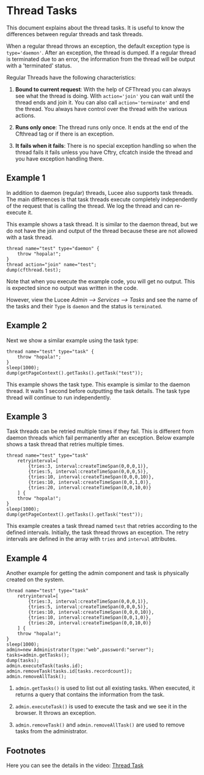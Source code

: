 <!--
{
  "title": "Thread Tasks",
  "id": "thread_task",
  "related": [
    "tag-thread",
	"thread-usage"
  ],
  "categories": [
    "thread"
  ],
  "description": "How to use Thread Tasks",
  "keywords": [
    "Thread Tasks",
    "Daemon Threads",
    "Task Threads",
    "Retry",
    "Lucee"
  ]
}
-->

# Thread Tasks

This document explains about the thread tasks. It is useful to know the differences between regular threads and task threads.

When a regular thread throws an exception, the default exception type is `type='daemon'`. After an exception, the thread is dumped. If a regular thread is terminated due to an error, the information from the thread will be output with a 'terminated' status.

Regular Threads have the following characteristics:

1. **Bound to current request**: With the help of CFThread you can always see what the thread is doing. With `action='join'` you can wait until the thread ends and join it. You can also call `action='terminate'` and end the thread. You always have control over the thread with the various actions.

2. **Runs only once**: The thread runs only once. It ends at the end of the Cfthread tag or if there is an exception.

3. **It fails when it fails**: There is no special exception handling so when the thread fails it fails unless you have Cftry, cfcatch inside the thread and you have exception handling there.

## Example 1

In addition to daemon (regular) threads, Lucee also supports task threads. The main differences is that task threads execute completely independently of the request that is calling the thread. We log the thread and can re-execute it.

This example shows a task thread. It is similar to the daemon thread, but we do not have the join and output of the thread because these are not allowed with a task thread.

```luceescript
thread name="test" type="daemon" {
	throw "hopala!";
}
thread action="join" name="test";
dump(cfthread.test);
```

Note that when you execute the example code, you will get no output. This is expected since no output was written in the code.

However, view the Lucee _Admin --> Services --> Tasks_ and see the name of the tasks and their `Type` is `daemon` and the status is `terminated`.

## Example 2

Next we show a similar example using the task type:

```luceescript
thread name="test" type="task" {
	throw "hopala!";
}
sleep(1000);
dump(getPageContext().getTasks().getTask("test"));
```

This example shows the task type. This example is similar to the daemon thread. It waits 1 second before outputting the task details. The task type thread will continue to run independently.

## Example 3

Task threads can be retried multiple times if they fail. This is different from daemon threads which fail permanently after an exception. Below example shows a task thread that retries multiple times.

```luceescript
thread name="test" type="task"
	retryinterval=[
		{tries:3, interval:createTimeSpan(0,0,0,1)},
		{tries:5, interval:createTimeSpan(0,0,0,5)},
		{tries:10, interval:createTimeSpan(0,0,0,10)},
		{tries:10, interval:createTimeSpan(0,0,1,0)},
		{tries:20, interval:createTimeSpan(0,0,10,0)}
	] {
	throw "hopala!";
}
sleep(1000);
dump(getPageContext().getTasks().getTask("test"));
```

This example creates a task thread named `test` that retries according to the defined intervals. Initially, the task thread throws an exception. The retry intervals are defined in the array with `tries` and `interval` attributes.

## Example 4

Another example for getting the admin component and task is physically created on the system.

```luceescript
thread name="test" type="task"
	retryinterval=[
		{tries:3, interval:createTimeSpan(0,0,0,1)},
		{tries:5, interval:createTimeSpan(0,0,0,5)},
		{tries:10, interval:createTimeSpan(0,0,0,10)},
		{tries:10, interval:createTimeSpan(0,0,1,0)},
		{tries:20, interval:createTimeSpan(0,0,10,0)}
	] {
	throw "hopala!";
}
sleep(1000);
admin=new Administrator(type:"web",password:"server");
tasks=admin.getTasks();
dump(tasks);
admin.executeTask(tasks.id);
admin.removeTask(tasks.id[tasks.recordcount]);
admin.removeAllTask();
```

1. `admin.getTasks()` is used to list out all existing tasks. When executed, it returns a query that contains the information from the task.

2. `admin.executeTask()` is used to execute the task and we see it in the browser. It throws an exception.

3. `admin.removeTask()` and `admin.removeAllTask()` are used to remove tasks from the administrator.

## Footnotes

Here you can see the details in the video:
[Thread Task](https://youtu.be/-SUbVWqJRME)
